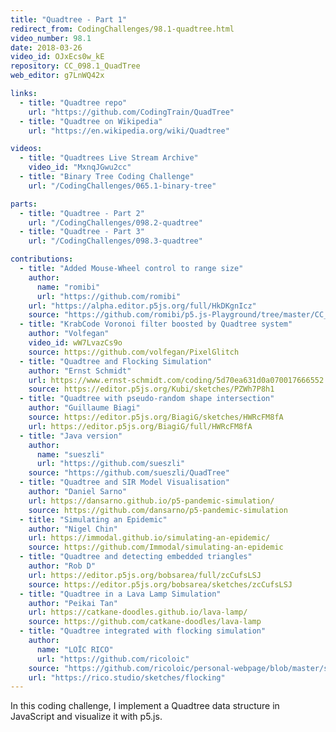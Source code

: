 ```yaml
---
title: "Quadtree - Part 1"
redirect_from: CodingChallenges/98.1-quadtree.html
video_number: 98.1
date: 2018-03-26
video_id: OJxEcs0w_kE
repository: CC_098.1_QuadTree
web_editor: g7LnWQ42x

links:
  - title: "Quadtree repo"
    url: "https://github.com/CodingTrain/QuadTree"
  - title: "Quadtree on Wikipedia"
    url: "https://en.wikipedia.org/wiki/Quadtree"

videos:
  - title: "Quadtrees Live Stream Archive"
    video_id: "MxnqJGwu2cc"
  - title: "Binary Tree Coding Challenge"
    url: "/CodingChallenges/065.1-binary-tree"

parts:
  - title: "Quadtree - Part 2"
    url: "/CodingChallenges/098.2-quadtree"
  - title: "Quadtree - Part 3"
    url: "/CodingChallenges/098.3-quadtree"

contributions:
  - title: "Added Mouse-Wheel control to range size"
    author:
      name: "romibi"
      url: "https://github.com/romibi"
    url: "https://alpha.editor.p5js.org/full/HkDKgnIcz"
    source: "https://github.com/romibi/p5.js-Playground/tree/master/CC_98_QuadTree"
  - title: "KrabCode Voronoi filter boosted by Quadtree system"
    author: "Volfegan"
    video_id: wW7LvazCs9o
    source: https://github.com/volfegan/PixelGlitch
  - title: "Quadtree and Flocking Simulation"
    author: "Ernst Schmidt"
    url: https://www.ernst-schmidt.com/coding/5d70ea631d0a070017666552
    source: https://editor.p5js.org/Kubi/sketches/PZWh7P8h1
  - title: "Quadtree with pseudo-random shape intersection"
    author: "Guillaume Biagi"
    source: https://editor.p5js.org/BiagiG/sketches/HWRcFM8fA
    url: https://editor.p5js.org/BiagiG/full/HWRcFM8fA
  - title: "Java version"
    author:
      name: "sueszli"
      url: "https://github.com/sueszli"
    source: "https://github.com/sueszli/QuadTree"
  - title: "Quadtree and SIR Model Visualisation"
    author: "Daniel Sarno"
    url: https://dansarno.github.io/p5-pandemic-simulation/
    source: https://github.com/dansarno/p5-pandemic-simulation
  - title: "Simulating an Epidemic"
    author: "Nigel Chin"
    url: https://immodal.github.io/simulating-an-epidemic/
    source: https://github.com/Immodal/simulating-an-epidemic
  - title: "Quadtree and detecting embedded triangles"
    author: "Rob D"
    url: https://editor.p5js.org/bobsarea/full/zcCufsLSJ
    source: https://editor.p5js.org/bobsarea/sketches/zcCufsLSJ
  - title: "Quadtree in a Lava Lamp Simulation"
    author: "Peikai Tan"
    url: https://catkane-doodles.github.io/lava-lamp/
    source: https://github.com/catkane-doodles/lava-lamp
  - title: "Quadtree integrated with flocking simulation"
    author:
      name: "LOÏC RICO"
      url: "https://github.com/ricoloic"
    source: "https://github.com/ricoloic/personal-webpage/blob/master/src/routes/sketches/flocking/Flocking.jsx"
    url: "https://rico.studio/sketches/flocking"
---
```

In this coding challenge, I implement a Quadtree data structure in JavaScript and visualize it with p5.js.
